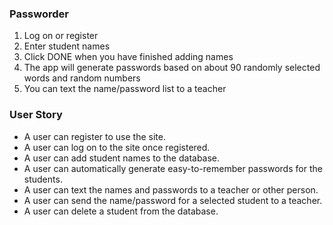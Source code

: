 ### Passworder

1. Log on or register
2. Enter student names
3. Click DONE when you have finished adding names
4. The app will generate passwords based on about 90 randomly selected words and random numbers
5. You can text the name/password list to a teacher

### User Story
- A user can register to use the site.
- A user can log on to the site once registered.
- A user can add student names to the database.
- A user can automatically generate easy-to-remember passwords for the students.
- A user can text the names and passwords to a teacher or other person.
- A user can send the name/password for a selected student to a teacher.
- A user can delete a student from the database.
